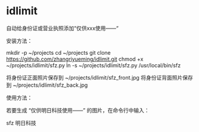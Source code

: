 # idlimit
自动给身份证或营业执照添加“仅供xxx使用——“

安装方法：

mkdir -p ~/projects
cd ~/projects
git clone https://github.com/zhangriyueming/idlimit.git
chmod +x ~/projects/idlimit/sfz.py
ln -s ~/projects/idlimit/sfz.py /usr/local/bin/sfz

将身份证正面照片保存到 ~/projects/idlimit/sfz_front.jpg
将身份证背面照片保存到 ~/projects/idlimit/sfz_back.jpg

使用方法：

若要生成 “仅供明日科技使用——” 的图片，在命令行中输入：

sfz 明日科技

